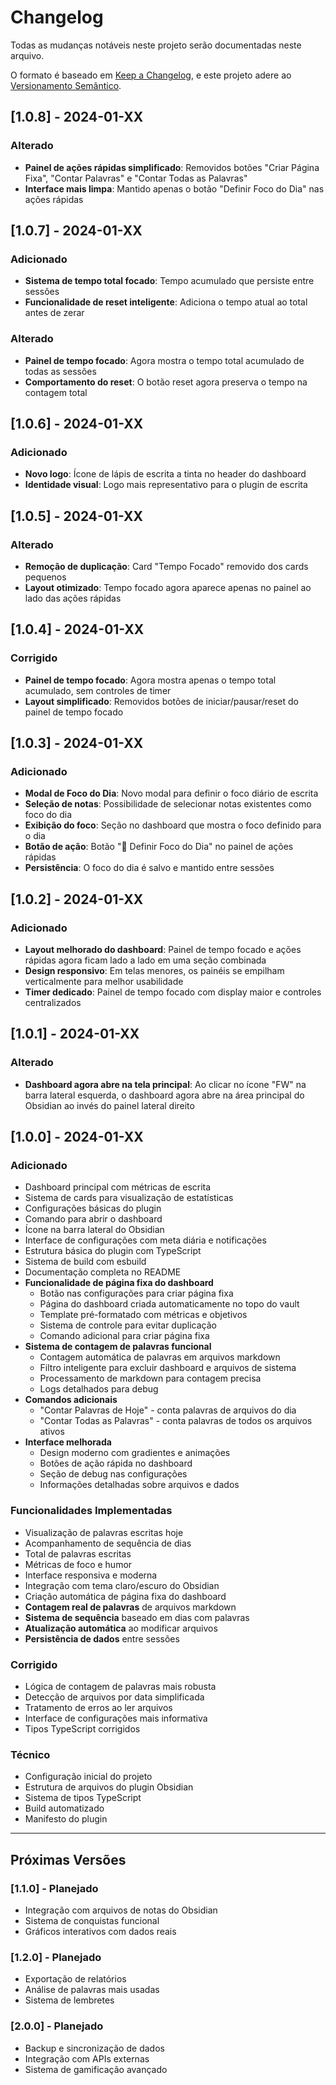 # Changelog

Todas as mudanças notáveis neste projeto serão documentadas neste arquivo.

O formato é baseado em [Keep a Changelog](https://keepachangelog.com/pt-BR/1.0.0/),
e este projeto adere ao [Versionamento Semântico](https://semver.org/lang/pt-BR/).

## [1.0.8] - 2024-01-XX

### Alterado
- **Painel de ações rápidas simplificado**: Removidos botões "Criar Página Fixa", "Contar Palavras" e "Contar Todas as Palavras"
- **Interface mais limpa**: Mantido apenas o botão "Definir Foco do Dia" nas ações rápidas

## [1.0.7] - 2024-01-XX

### Adicionado
- **Sistema de tempo total focado**: Tempo acumulado que persiste entre sessões
- **Funcionalidade de reset inteligente**: Adiciona o tempo atual ao total antes de zerar

### Alterado
- **Painel de tempo focado**: Agora mostra o tempo total acumulado de todas as sessões
- **Comportamento do reset**: O botão reset agora preserva o tempo na contagem total

## [1.0.6] - 2024-01-XX

### Adicionado
- **Novo logo**: Ícone de lápis de escrita a tinta no header do dashboard
- **Identidade visual**: Logo mais representativo para o plugin de escrita

## [1.0.5] - 2024-01-XX

### Alterado
- **Remoção de duplicação**: Card "Tempo Focado" removido dos cards pequenos
- **Layout otimizado**: Tempo focado agora aparece apenas no painel ao lado das ações rápidas

## [1.0.4] - 2024-01-XX

### Corrigido
- **Painel de tempo focado**: Agora mostra apenas o tempo total acumulado, sem controles de timer
- **Layout simplificado**: Removidos botões de iniciar/pausar/reset do painel de tempo focado

## [1.0.3] - 2024-01-XX

### Adicionado
- **Modal de Foco do Dia**: Novo modal para definir o foco diário de escrita
- **Seleção de notas**: Possibilidade de selecionar notas existentes como foco do dia
- **Exibição do foco**: Seção no dashboard que mostra o foco definido para o dia
- **Botão de ação**: Botão "🎯 Definir Foco do Dia" no painel de ações rápidas
- **Persistência**: O foco do dia é salvo e mantido entre sessões

## [1.0.2] - 2024-01-XX

### Adicionado
- **Layout melhorado do dashboard**: Painel de tempo focado e ações rápidas agora ficam lado a lado em uma seção combinada
- **Design responsivo**: Em telas menores, os painéis se empilham verticalmente para melhor usabilidade
- **Timer dedicado**: Painel de tempo focado com display maior e controles centralizados

## [1.0.1] - 2024-01-XX

### Alterado
- **Dashboard agora abre na tela principal**: Ao clicar no ícone "FW" na barra lateral esquerda, o dashboard agora abre na área principal do Obsidian ao invés do painel lateral direito

## [1.0.0] - 2024-01-XX

### Adicionado
- Dashboard principal com métricas de escrita
- Sistema de cards para visualização de estatísticas
- Configurações básicas do plugin
- Comando para abrir o dashboard
- Ícone na barra lateral do Obsidian
- Interface de configurações com meta diária e notificações
- Estrutura básica do plugin com TypeScript
- Sistema de build com esbuild
- Documentação completa no README
- **Funcionalidade de página fixa do dashboard**
  - Botão nas configurações para criar página fixa
  - Página do dashboard criada automaticamente no topo do vault
  - Template pré-formatado com métricas e objetivos
  - Sistema de controle para evitar duplicação
  - Comando adicional para criar página fixa
- **Sistema de contagem de palavras funcional**
  - Contagem automática de palavras em arquivos markdown
  - Filtro inteligente para excluir dashboard e arquivos de sistema
  - Processamento de markdown para contagem precisa
  - Logs detalhados para debug
- **Comandos adicionais**
  - "Contar Palavras de Hoje" - conta palavras de arquivos do dia
  - "Contar Todas as Palavras" - conta palavras de todos os arquivos ativos
- **Interface melhorada**
  - Design moderno com gradientes e animações
  - Botões de ação rápida no dashboard
  - Seção de debug nas configurações
  - Informações detalhadas sobre arquivos e dados

### Funcionalidades Implementadas
- Visualização de palavras escritas hoje
- Acompanhamento de sequência de dias
- Total de palavras escritas
- Métricas de foco e humor
- Interface responsiva e moderna
- Integração com tema claro/escuro do Obsidian
- Criação automática de página fixa do dashboard
- **Contagem real de palavras** de arquivos markdown
- **Sistema de sequência** baseado em dias com palavras
- **Atualização automática** ao modificar arquivos
- **Persistência de dados** entre sessões

### Corrigido
- Lógica de contagem de palavras mais robusta
- Detecção de arquivos por data simplificada
- Tratamento de erros ao ler arquivos
- Interface de configurações mais informativa
- Tipos TypeScript corrigidos

### Técnico
- Configuração inicial do projeto
- Estrutura de arquivos do plugin Obsidian
- Sistema de tipos TypeScript
- Build automatizado
- Manifesto do plugin

---

## Próximas Versões

### [1.1.0] - Planejado
- Integração com arquivos de notas do Obsidian
- Sistema de conquistas funcional
- Gráficos interativos com dados reais

### [1.2.0] - Planejado
- Exportação de relatórios
- Análise de palavras mais usadas
- Sistema de lembretes

### [2.0.0] - Planejado
- Backup e sincronização de dados
- Integração com APIs externas
- Sistema de gamificação avançado 